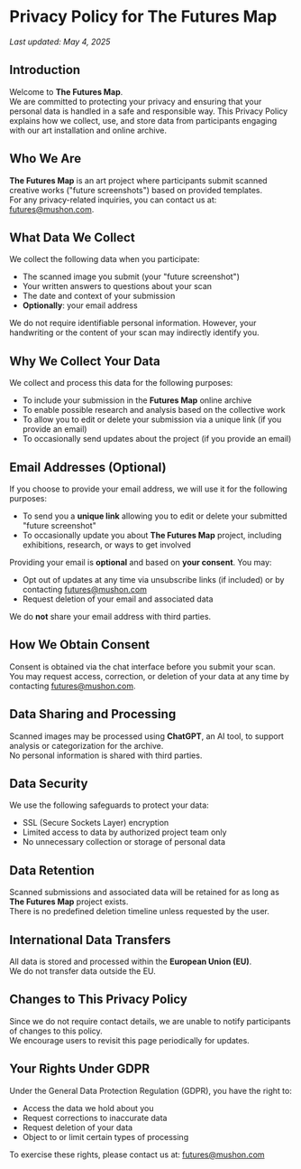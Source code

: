# Privacy Policy for The Futures Map

_Last updated: May 4, 2025_

## Introduction

Welcome to **The Futures Map**.  
We are committed to protecting your privacy and ensuring that your personal data is handled in a safe and responsible way. This Privacy Policy explains how we collect, use, and store data from participants engaging with our art installation and online archive.

## Who We Are

**The Futures Map** is an art project where participants submit scanned creative works ("future screenshots") based on provided templates.  
For any privacy-related inquiries, you can contact us at: [futures@mushon.com](mailto:futures@mushon.com).

## What Data We Collect

We collect the following data when you participate:
- The scanned image you submit (your "future screenshot")
- Your written answers to questions about your scan
- The date and context of your submission
- **Optionally**: your email address

We do not require identifiable personal information. However, your handwriting or the content of your scan may indirectly identify you.

## Why We Collect Your Data

We collect and process this data for the following purposes:
- To include your submission in the **Futures Map** online archive
- To enable possible research and analysis based on the collective work
- To allow you to edit or delete your submission via a unique link (if you provide an email)
- To occasionally send updates about the project (if you provide an email)

## Email Addresses (Optional)

If you choose to provide your email address, we will use it for the following purposes:
- To send you a **unique link** allowing you to edit or delete your submitted "future screenshot"
- To occasionally update you about **The Futures Map** project, including exhibitions, research, or ways to get involved

Providing your email is **optional** and based on **your consent**. You may:
- Opt out of updates at any time via unsubscribe links (if included) or by contacting [futures@mushon.com](mailto:futures@mushon.com)
- Request deletion of your email and associated data

We do **not** share your email address with third parties.

## How We Obtain Consent

Consent is obtained via the chat interface before you submit your scan.  
You may request access, correction, or deletion of your data at any time by contacting [futures@mushon.com](mailto:futures@mushon.com).

## Data Sharing and Processing

Scanned images may be processed using **ChatGPT**, an AI tool, to support analysis or categorization for the archive.  
No personal information is shared with third parties.

## Data Security

We use the following safeguards to protect your data:
- SSL (Secure Sockets Layer) encryption
- Limited access to data by authorized project team only
- No unnecessary collection or storage of personal data

## Data Retention

Scanned submissions and associated data will be retained for as long as **The Futures Map** project exists.  
There is no predefined deletion timeline unless requested by the user.

## International Data Transfers

All data is stored and processed within the **European Union (EU)**.  
We do not transfer data outside the EU.

## Changes to This Privacy Policy

Since we do not require contact details, we are unable to notify participants of changes to this policy.  
We encourage users to revisit this page periodically for updates.

## Your Rights Under GDPR

Under the General Data Protection Regulation (GDPR), you have the right to:
- Access the data we hold about you
- Request corrections to inaccurate data
- Request deletion of your data
- Object to or limit certain types of processing

To exercise these rights, please contact us at: [futures@mushon.com](mailto:futures@mushon.com)
